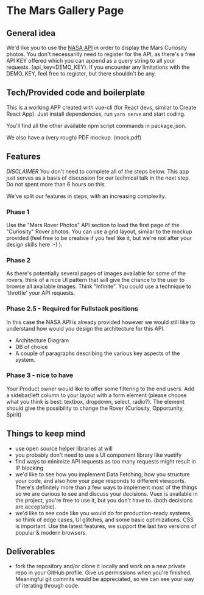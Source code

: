 # The Mars Gallery Page

## General idea

We'd like you to use the [NASA API](https://api.nasa.gov/) in order to display the Mars Curiosity photos. You don't necessarilly need to register for the API, as there's a free API KEY offered which you can append as a query string to all your requests. (api_key=DEMO_KEY). If you encounter any limitations with the DEMO_KEY, feel free to register, but there shouldn't be any.

## Tech/Provided code and boilerplate
This is a working APP created with vue-cli (for React devs, similar to Create React App). Just install dependencies, run `yarn serve` and start coding.

You'll find all the other available npm script commands in package.json.

We also have a (very rough) PDF mockup. (mock.pdf)

## Features
*DISCLAIMER* You don't need to complete all of the steps below. This app just serves as a basis of discussion for our technical talk in the next step. Do not spent more than 6 hours on this.

We've split our features in steps, with an increasing complexity.

### Phase 1

Use the "Mars Rover Photos" API section to load the first page of the "Curiosity" Rover photos. You can use a grid layout, similar to the mockup provided (feel free to be creative if you feel like it, but we're not after your design skills here :-) ).


### Phase 2

As there's potentially several pages of images available for some of the rovers, think of a nice UI pattern that will give the chance to the user to browse all available images. Think "Infinite". You could use a technique to 'throttle' your API requests.

### Phase 2.5 - Required for Fullstack positions

In this case the NASA API is already provided however we would still like to understand how would you design the architecture for this API.
- Architecture Diagram
- DB of choice
- A couple of paragraphs describing the  various key aspects of the system.

### Phase 3 - nice to have

Your Product owner would like to offer some filtering to the end users. Add a sidebar/left column to your layout with a form element (please choose what you think is best: textbox, dropdown, select, radio?).  The element should give the possibility to change the Rover (Curiosity, Opportunity, Spirit)


## Things to keep mind
- use open source helper libraries at will
- you probably don't need to use a UI component library like vuetify
- find ways to minimize API requests as too many requests might result in IP blocking
- we'd like to see how you implement Data Fetching, how you structure your code, and also how your page responds to different viewports. There's definitely more than a few ways to implement most of the things so we are curious to see and discuss your decisions. Vuex is available in the project, you're free to use it, but you don't have to. (both decisions are acceptable).
- we'd like to see code like you would do for production-ready systems, so think of edge cases, UI glitches, and some basic optimizations. CSS is important: Use the latest features, we support the last two versions of popular & modern browsers.


## Deliverables

- fork the repository and/or clone it locally and work on a new private repo in your GitHub profile. Give us permissions when you're finished. Meaningful git commits would be appreciated, so we can see your way of iterating through code.
